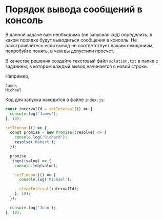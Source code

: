 # Порядок вывода сообщений в консоль

В данной задаче вам необходимо (не запуская код) определить, в каком порядке будут выводиться 
сообщения в консоль. Не расстраивайтесь если вывод не соответствует вашим ожиданиям, попробуйте 
понять, в чем вы допустили просчет.

В качестве решения создайте текстовый файл `solution.txt` в папке с заданием, в котором каждый вывод
начинается с новой строки. 

Например,
```text
James
Michael
```

Код для запуска находится в файле `index.js`:
```js
const intervalId = setInterval(() => {
  console.log('James');
}, 10);

setTimeout(() => {
  const promise = new Promise((resolve) => {
    console.log('Richard');
    resolve('Robert');
  });

  promise
  .then((value) => {
    console.log(value);

    setTimeout(() => {
      console.log('Michael');

      clearInterval(intervalId);
    }, 10);
  });

  console.log('John');
}, 10);
```
